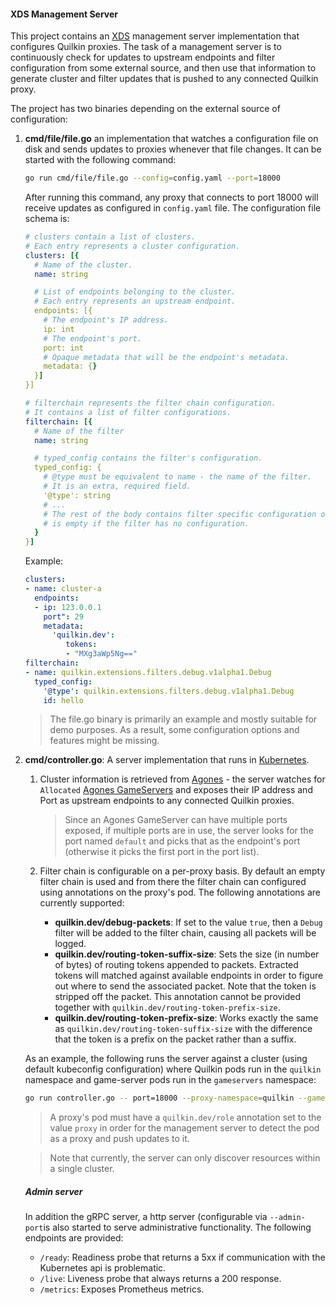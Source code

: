 #### XDS Management Server

This project contains an [XDS] management server implementation that configures
Quilkin proxies.
The task of a management server is to continuously check for updates to
upstream endpoints and filter configuration from some external source, and then use
that information to generate cluster and filter updates that is pushed to any connected
Quilkin proxy.

The project has two binaries depending on the external source of configuration:

1. **cmd/file/file.go** an implementation that watches a configuration file on disk and
   sends updates to proxies whenever that file changes.
   It can be started with the following command:
   ```sh
   go run cmd/file/file.go --config=config.yaml --port=18000
   ```
   After running this command, any proxy that connects to port 18000 will receive updates as
   configured in `config.yaml` file.
   The configuration file schema is:
   ```yaml
   # clusters contain a list of clusters.
   # Each entry represents a cluster configuration.
   clusters: [{
     # Name of the cluster.
     name: string

     # List of endpoints belonging to the cluster.
     # Each entry represents an upstream endpoint.
     endpoints: [{
       # The endpoint's IP address.
       ip: int
       # The endpoint's port.
       port: int
       # Opaque metadata that will be the endpoint's metadata.
       metadata: {}
     }]
   }]

   # filterchain represents the filter chain configuration.
   # It contains a list of filter configurations.
   filterchain: [{
     # Name of the filter
     name: string

     # typed_config contains the filter's configuration.
     typed_config: {
       # @type must be equivalent to name - the name of the filter.
       # It is an extra, required field.
       '@type': string
       # ...
       # The rest of the body contains filter specific configuration or
       # is empty if the filter has no configuration.
     }
   }]
   ```
   Example:
   ```yaml
   clusters:
   - name: cluster-a
     endpoints:
     - ip: 123.0.0.1
       port": 29
       metadata:
         'quilkin.dev':
            tokens:
            - "MXg3aWp5Ng=="
   filterchain:
   - name: quilkin.extensions.filters.debug.v1alpha1.Debug
     typed_config:
       '@type': quilkin.extensions.filters.debug.v1alpha1.Debug
       id: hello
   ```

   > The file.go binary is primarily an example and mostly suitable for demo purposes.
   > As a result, some configuration options and features might be missing.

1. **cmd/controller.go**: A server implementation that runs in [Kubernetes].
   
   1. Cluster information is retrieved from [Agones] - the server watches for `Allocated`
      [Agones GameServers] and exposes their IP address and Port as upstream endpoints to
      any connected Quilkin proxies.

      > Since an Agones GameServer can have multiple ports exposed, if multiple ports are in
      > use, the server looks for the port named `default` and picks that as the endpoint's
      > port (otherwise it picks the first port in the port list).

   1. Filter chain is configurable on a per-proxy basis. By default an empty filter chain is
      used and from there the filter chain can configured using annotations on the proxy's pod.
      The following annotations are currently supported:
      - **quilkin.dev/debug-packets**: If set to the value `true`, then a `Debug` filter will be
        added to the filter chain, causing all packets will be logged.
      - **quilkin.dev/routing-token-suffix-size**: Sets the size (in number of bytes) of routing tokens appended to
        packets. Extracted tokens will matched against available endpoints in order to figure out
        where to send the associated packet.
        Note that the token is stripped off the packet. This annotation cannot be provided together with
        `quilkin.dev/routing-token-prefix-size`.
      - **quilkin.dev/routing-token-prefix-size**: Works exactly the same as `quilkin.dev/routing-token-suffix-size`
        with the difference that the token is a prefix on the packet rather than a suffix.
   
   As an example, the following runs the server against a cluster (using default kubeconfig configuration) where Quilkin pods run in the `quilkin` namespace and game-server pods run in the `gameservers` namespace:

   ```sh
   go run controller.go -- port=18000 --proxy-namespace=quilkin --game-server-namespace=gameservers
   ```

   > A proxy's pod must have a `quilkin.dev/role` annotation set to the value `proxy` in order
     for the management server to detect the pod as a proxy and push updates to it.

   > Note that currently, the server can only discover resources within a single cluster.

   ##### Admin server

   In addition the gRPC server, a http server (configurable via `--admin-port`is also started to serve administrative functionality.
   The following endpoints are provided:
   - `/ready`: Readiness probe that returns a 5xx if communication with the Kubernetes api is problematic.
   - `/live`: Liveness probe that always returns a 200 response.
   - `/metrics`: Exposes Prometheus metrics.


[XDS]: https://www.envoyproxy.io/docs/envoy/latest/api-docs/xds_protocol
[Kubernetes]: https://kubernetes.io/
[Agones]: https://agones.dev/
[Agones GameServers]: https://agones.dev/site/docs/getting-started/create-gameserver/
